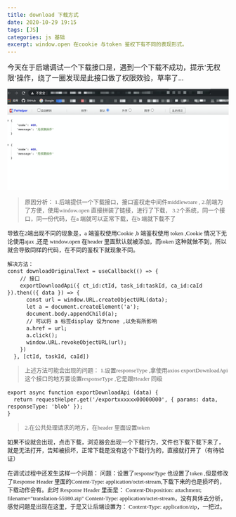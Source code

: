 ```yaml
---
title: download 下载方式
date: 2020-10-29 19:15
tags: [JS]
categories: js 基础
excerpt: window.open 在cookie 与token 鉴权下有不同的表现形式。
---
```


<font face="STCAIYUN" size="3">今天在于后端调试一个下载接口是，遇到一个下载不成功，提示’无权限‘操作，绕了一圈发现是此接口做了权限效验，草率了...</font>


![](/images/download.png)

> <font face="STCAIYUN" size="2">原因分析：
1.后端提供一个下载接口，接口鉴权走中间件middlewoare ,
  2.前端为了方便，使用window.open 直接拼装了链接，进行了下载，
  3.2个系统，同一个接口，同一份代码，在a 端就可以正常下载，在b 端就下载不了</font>

<font face="STCAIYUN" size="2">导致在2端出现不同的现象是，a 端鉴权使用Cookie ,b 端鉴权使用 token ,Cookie 情况下无论使用ajax ,还是 window.open 在header 里面默认就被添加，而token 这种就做不到，所以就会导致同样的代码，在不同的鉴权下就现象不同。</font>


```
解决方法：
const downloadOriginalText = useCallback(() => {
    // 接口
    exportDownloadApi({ ct_id:ctId, task_id:taskId, ca_id:caId }).then(({ data }) => {
      const url = window.URL.createObjectURL(data);
      let a = document.createElement('a');
      document.body.appendChild(a);
      // 可以将 a 标签display 设为none ,以免有所影响
      a.href = url;
      a.click();
      window.URL.revokeObjectURL(url);
    })
  }, [ctId, taskId, caId])
```

> <font face="STCAIYUN" size="2">上述方法可能会出现的问题：
1.设置responseType ,拿使用axios exportDownloadApi 这个接口的地方要设置responseType ,它是跟Header 同级</font>
```
export async function exportDownloadApi (data) {
  return requestHelper.get('/exportxxxxxx00000000', { params: data, responseType: 'blob' });
}
```
> <font face="STCAIYUN" size="2">2.在公共处理请求的地方，在header 里面设置token</font>

<font face="STCAIYUN" size="2">如果不设就会出现，点击下载，浏览器会出现一个下载行为，文件也下载下载下来了，就是无法打开，告知被损坏，正常下载是没有这个下载行为的，直接就打开了（有待验证）</font>


<font face="STCAIYUN" size="2">在调试过程中还发生这样一个问题：
问题：设置了responseType 也设置了token ,但是修改了Response Header 里面的Content-Type: application/octet-stream,下载下来的也是损坏的，下载动作会有。此时 Response Header 里面是：
Content-Disposition: attachment; filename="translation-55980.zip"
Content-Type: application/octet-stream，没有具体去分析，感觉问题是出现在这里，于是又让后端设置为：
Content-Type: application/zip，一把过。</font>



